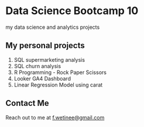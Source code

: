 # Data Science Bootcamp 10
my data science and analytics projects

## My personal projects
1. SQL supermarketing analysis
2. SQL churn analysis
3. R Programming - Rock Paper Scissors
4. Looker GA4 Dashboard
5. Linear Regression Model using carat

## Contact Me
Reach out to me at f.wetinee@gmail.com

